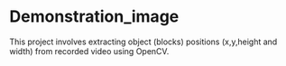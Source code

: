 # Demonstration_image

This project involves extracting object (blocks) positions (x,y,height and width) from recorded video using OpenCV.
